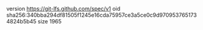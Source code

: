 version https://git-lfs.github.com/spec/v1
oid sha256:340bba294df81505f1245e16cda75957ce3a5ce0c9d9709537651734824b5b45
size 1965
